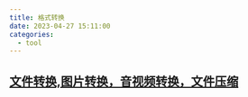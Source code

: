 ```yaml
---
title: 格式转换
date: 2023-04-27 15:11:00
categories:
  - tool
---
```


## [文件转换,图片转换，音视频转换，文件压缩](https://www.aconvert.com/cn/)